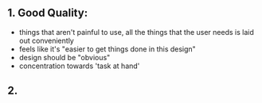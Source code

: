 
## 1. Good Quality:
- things that aren't painful to use, all the things that the user needs is laid out conveniently
- feels like it's "easier to get things done in this design"
- design should be "obvious"
- concentration towards 'task at hand'

## 2. 